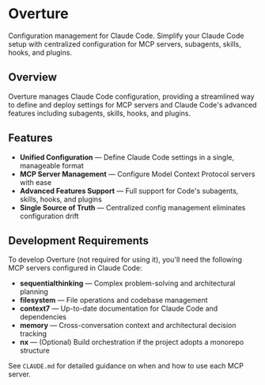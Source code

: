 # Overture

Configuration management for Claude Code. Simplify your Claude Code setup with centralized configuration for MCP servers, subagents, skills, hooks, and plugins.

## Overview

Overture manages Claude Code configuration, providing a streamlined way to define and deploy settings for MCP servers and Claude Code's advanced features including subagents, skills, hooks, and plugins.

## Features

- **Unified Configuration** — Define Claude Code settings in a single, manageable format
- **MCP Server Management** — Configure Model Context Protocol servers with ease
- **Advanced Features Support** — Full support for Code's subagents, skills, hooks, and plugins
- **Single Source of Truth** — Centralized config management eliminates configuration drift

## Development Requirements

To develop Overture (not required for using it), you'll need the following MCP servers configured in Claude Code:

- **sequentialthinking** — Complex problem-solving and architectural planning
- **filesystem** — File operations and codebase management
- **context7** — Up-to-date documentation for Claude Code and dependencies
- **memory** — Cross-conversation context and architectural decision tracking
- **nx** — (Optional) Build orchestration if the project adopts a monorepo structure

See `CLAUDE.md` for detailed guidance on when and how to use each MCP server.